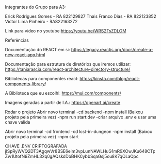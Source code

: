 Integrantes do Grupo para A3:

Erick Rodrigues Gomes - RA 822129827 
Thais Franco Dias     - RA 822123852 
Victor Lima Pinheiro  - RA822163272

Link para vídeo no youtube
https://youtu.be/WRS2TsZDLOM

Referências

Documentação do REACT em si:
https://legacy.reactjs.org/docs/create-a-new-react-app.html

Documentação para estrutura de diretórios que iremos utilizar:
https://taniarascia.com/react-architecture-directory-structure/

Bibliotecas para componentes react:
https://kinsta.com/blog/react-components-library/

A Biblioteca que eu escolhi:
https://mui.com/components/

Imagens geradas a partir de I.A.:
https://openart.ai/create

Rodar o projeto
Abrir novo terminal
-cd backend
-npm install (Baixou projeto pela primeira vez)
-npm run start:dev
-criar arquivo .env e usar uma chave válida

Abrir novo terminal
-cd frontend
-cd lost-in-dungeon
-npm install (Baixou projeto pela primeira vez)
-npm start

CHAVE .ENV CRIPTOGRAFADA
jlSpRyWVQ2DT3AgqwVr8BSE6eim3vpLunNAWLHuG1mR9XOwJKu648CTpZw1UtofN9ZmHL32q0gAQskdDbBHK0ybbSqaGsj5ou8K7qOLaOpc
